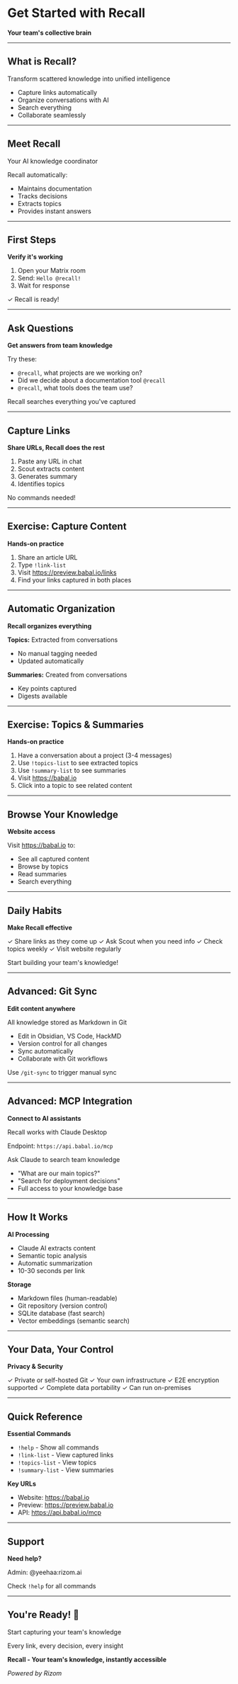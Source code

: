 # Get Started with Recall

**Your team's collective brain**

---

## What is Recall?

Transform scattered knowledge into unified intelligence

- Capture links automatically
- Organize conversations with AI
- Search everything
- Collaborate seamlessly

---

## Meet Recall

Your AI knowledge coordinator

Recall automatically:

- Maintains documentation
- Tracks decisions
- Extracts topics
- Provides instant answers

---

## First Steps

**Verify it's working**

1. Open your Matrix room
2. Send: `Hello @recall!`
3. Wait for response

✓ Recall is ready!

---

## Ask Questions

**Get answers from team knowledge**

Try these:

- `@recall`, what projects are we working on?
- Did we decide about a documentation tool `@recall`
- `@recall`, what tools does the team use?

Recall searches everything you've captured

---

## Capture Links

**Share URLs, Recall does the rest**

1. Paste any URL in chat
2. Scout extracts content
3. Generates summary
4. Identifies topics

No commands needed!

---

## Exercise: Capture Content

**Hands-on practice**

1. Share an article URL
2. Type `!link-list`
3. Visit https://preview.babal.io/links
4. Find your links captured in both places

---

## Automatic Organization

**Recall organizes everything**

**Topics:** Extracted from conversations

- No manual tagging needed
- Updated automatically

**Summaries:** Created from conversations

- Key points captured
- Digests available

---

## Exercise: Topics & Summaries

**Hands-on practice**

1. Have a conversation about a project (3-4 messages)
2. Use `!topics-list` to see extracted topics
3. Use `!summary-list` to see summaries
4. Visit https://babal.io
5. Click into a topic to see related content

---

## Browse Your Knowledge

**Website access**

Visit https://babal.io to:

- See all captured content
- Browse by topics
- Read summaries
- Search everything

---

## Daily Habits

**Make Recall effective**

✓ Share links as they come up
✓ Ask Scout when you need info
✓ Check topics weekly
✓ Visit website regularly

Start building your team's knowledge!

---

## Advanced: Git Sync

**Edit content anywhere**

All knowledge stored as Markdown in Git

- Edit in Obsidian, VS Code, HackMD
- Version control for all changes
- Sync automatically
- Collaborate with Git workflows

Use `/git-sync` to trigger manual sync

---

## Advanced: MCP Integration

**Connect to AI assistants**

Recall works with Claude Desktop

Endpoint: `https://api.babal.io/mcp`

Ask Claude to search team knowledge

- "What are our main topics?"
- "Search for deployment decisions"
- Full access to your knowledge base

---

## How It Works

**AI Processing**

- Claude AI extracts content
- Semantic topic analysis
- Automatic summarization
- 10-30 seconds per link

**Storage**

- Markdown files (human-readable)
- Git repository (version control)
- SQLite database (fast search)
- Vector embeddings (semantic search)

---

## Your Data, Your Control

**Privacy & Security**

✓ Private or self-hosted Git
✓ Your own infrastructure
✓ E2E encryption supported
✓ Complete data portability
✓ Can run on-premises

---

## Quick Reference

**Essential Commands**

- `!help` - Show all commands
- `!link-list` - View captured links
- `!topics-list` - View topics
- `!summary-list` - View summaries


**Key URLs**

- Website: https://babal.io
- Preview: https://preview.babal.io
- API: https://api.babal.io/mcp

---

## Support

**Need help?**

Admin: @yeehaa:rizom.ai

Check `!help` for all commands

---

## You're Ready! 🎉

Start capturing your team's knowledge

Every link, every decision, every insight

**Recall - Your team's knowledge, instantly accessible**

_Powered by Rizom_
